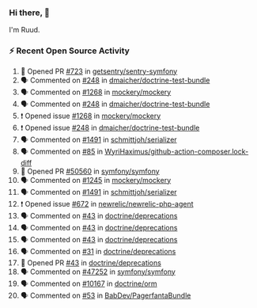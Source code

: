 ### Hi there, 👋

I'm Ruud.
 
### :zap: Recent Open Source Activity

<!--START_SECTION:activity-->
1. 💪 Opened PR [#723](https://github.com/getsentry/sentry-symfony/pull/723) in [getsentry/sentry-symfony](https://github.com/getsentry/sentry-symfony)
2. 🗣 Commented on [#248](https://github.com/dmaicher/doctrine-test-bundle/issues/248) in [dmaicher/doctrine-test-bundle](https://github.com/dmaicher/doctrine-test-bundle)
3. 🗣 Commented on [#1268](https://github.com/mockery/mockery/issues/1268) in [mockery/mockery](https://github.com/mockery/mockery)
4. 🗣 Commented on [#248](https://github.com/dmaicher/doctrine-test-bundle/issues/248) in [dmaicher/doctrine-test-bundle](https://github.com/dmaicher/doctrine-test-bundle)
5. ❗ Opened issue [#1268](https://github.com/mockery/mockery/issues/1268) in [mockery/mockery](https://github.com/mockery/mockery)
6. ❗ Opened issue [#248](https://github.com/dmaicher/doctrine-test-bundle/issues/248) in [dmaicher/doctrine-test-bundle](https://github.com/dmaicher/doctrine-test-bundle)
7. 🗣 Commented on [#1491](https://github.com/schmittjoh/serializer/issues/1491) in [schmittjoh/serializer](https://github.com/schmittjoh/serializer)
8. 🗣 Commented on [#85](https://github.com/WyriHaximus/github-action-composer.lock-diff/issues/85) in [WyriHaximus/github-action-composer.lock-diff](https://github.com/WyriHaximus/github-action-composer.lock-diff)
9. 💪 Opened PR [#50560](https://github.com/symfony/symfony/pull/50560) in [symfony/symfony](https://github.com/symfony/symfony)
10. 🗣 Commented on [#1245](https://github.com/mockery/mockery/issues/1245) in [mockery/mockery](https://github.com/mockery/mockery)
11. 🗣 Commented on [#1491](https://github.com/schmittjoh/serializer/issues/1491) in [schmittjoh/serializer](https://github.com/schmittjoh/serializer)
12. ❗ Opened issue [#672](https://github.com/newrelic/newrelic-php-agent/issues/672) in [newrelic/newrelic-php-agent](https://github.com/newrelic/newrelic-php-agent)
13. 🗣 Commented on [#43](https://github.com/doctrine/deprecations/issues/43) in [doctrine/deprecations](https://github.com/doctrine/deprecations)
14. 🗣 Commented on [#43](https://github.com/doctrine/deprecations/issues/43) in [doctrine/deprecations](https://github.com/doctrine/deprecations)
15. 🗣 Commented on [#43](https://github.com/doctrine/deprecations/issues/43) in [doctrine/deprecations](https://github.com/doctrine/deprecations)
16. 🗣 Commented on [#31](https://github.com/doctrine/deprecations/issues/31) in [doctrine/deprecations](https://github.com/doctrine/deprecations)
17. 💪 Opened PR [#43](https://github.com/doctrine/deprecations/pull/43) in [doctrine/deprecations](https://github.com/doctrine/deprecations)
18. 🗣 Commented on [#47252](https://github.com/symfony/symfony/issues/47252) in [symfony/symfony](https://github.com/symfony/symfony)
19. 🗣 Commented on [#10167](https://github.com/doctrine/orm/issues/10167) in [doctrine/orm](https://github.com/doctrine/orm)
20. 🗣 Commented on [#53](https://github.com/BabDev/PagerfantaBundle/issues/53) in [BabDev/PagerfantaBundle](https://github.com/BabDev/PagerfantaBundle)
<!--END_SECTION:activity-->
